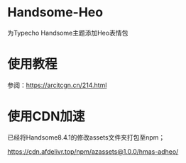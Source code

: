 # Handsome-Heo
为Typecho Handsome主题添加Heo表情包

# 使用教程
参阅：https://arcitcgn.cn/214.html

# 使用CDN加速

已经将Handsome8.4.1的修改assets文件夹打包至npm；

https://cdn.afdelivr.top/npm/azassets@1.0.0/hmas-adheo/
